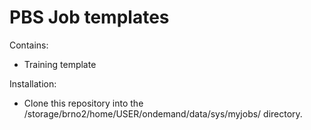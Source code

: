 # PBS Job templates



Contains:
- Training template

Installation:
- Clone this repository into the /storage/brno2/home/USER/ondemand/data/sys/myjobs/ directory.




